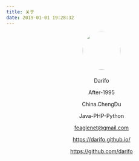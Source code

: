 ```yaml
---
title: 关于
date: 2019-01-01 19:28:32
---
```


<div style="text-align:center;">

<div>
<img style="border-radius:100px" src="https://avatars1.githubusercontent.com/u/22783220?s=460&u=501b145568d3e522cea9a51f236ea18169d61f4c&v=4" width = "100" height = "100" div/>
</div>

<div style="margin-top:20px">

Darifo

After-1995 

China.ChengDu 

Java-PHP-Python

feaglenet@gmail.com

https://darifo.github.io/

https://github.com/darifo

</div>

</div>
